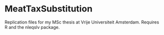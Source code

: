 # MeatTaxSubstitution
Replication files for my MSc thesis at Vrije Universiteit Amsterdam. Requires R and the nleqslv package.
